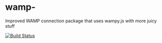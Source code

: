 # wamp-

Improved WAMP connection package that uses wampy.js with more juicy stuff

[![Build Status](https://travis-ci.org/ConnApp/connwamp.svg?branch=master)](https://travis-ci.org/ConnApp/connwamp)
